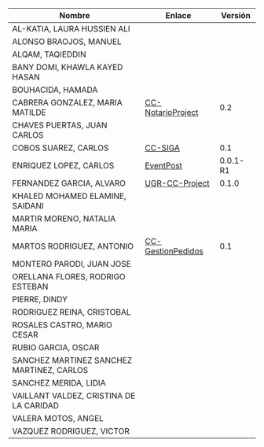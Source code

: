 | Nombre | Enlace | Versión |
|--------|--------|---------|
|AL-KATIA, LAURA HUSSIEN ALI | | | 
|ALONSO BRAOJOS, MANUEL | | | 
|ALQAM, TAQIEDDIN | | | 
|BANY DOMI, KHAWLA KAYED HASAN | | | 
|BOUHACIDA, HAMADA | | | 
|CABRERA GONZALEZ, MARIA MATILDE | [CC-NotarioProject](https://github.com/mati3/CC-NotarioProject) | 0.2 | 
|CHAVES PUERTAS, JUAN CARLOS | | | 
|COBOS SUAREZ, CARLOS | [CC-SIGA](https://github.com/kcobos/CC-SIGA) | 0.1 | 
|ENRIQUEZ LOPEZ, CARLOS | [EventPost](https://github.com/carlos-el/EventPost-CCProject) | 0.0.1-R1 |
|FERNANDEZ GARCIA, ALVARO | [UGR-CC-Project](https://github.com/alvarillo89/UGR-CC-Project) | 0.1.0 |
|KHALED MOHAMED ELAMINE, SAIDANI | | | 
|MARTIR MORENO, NATALIA MARIA | | | 
|MARTOS RODRIGUEZ, ANTONIO | [CC-GestionPedidos](https://github.com/toniMR/CC-GestionPedidos) | 0.1 |
|MONTERO PARODI, JUAN JOSE | | | 
|ORELLANA FLORES, RODRIGO ESTEBAN | | | 
|PIERRE, DINDY | | | 
|RODRIGUEZ REINA, CRISTOBAL | | | 
|ROSALES CASTRO, MARIO CESAR | | | 
|RUBIO GARCIA, OSCAR | | | 
|SANCHEZ MARTINEZ SANCHEZ MARTINEZ, CARLOS | | | 
|SANCHEZ MERIDA, LIDIA | | | 
|VAILLANT VALDEZ, CRISTINA DE LA CARIDAD | | | 
|VALERA MOTOS, ANGEL | | | 
|VAZQUEZ RODRIGUEZ, VICTOR | | | 
